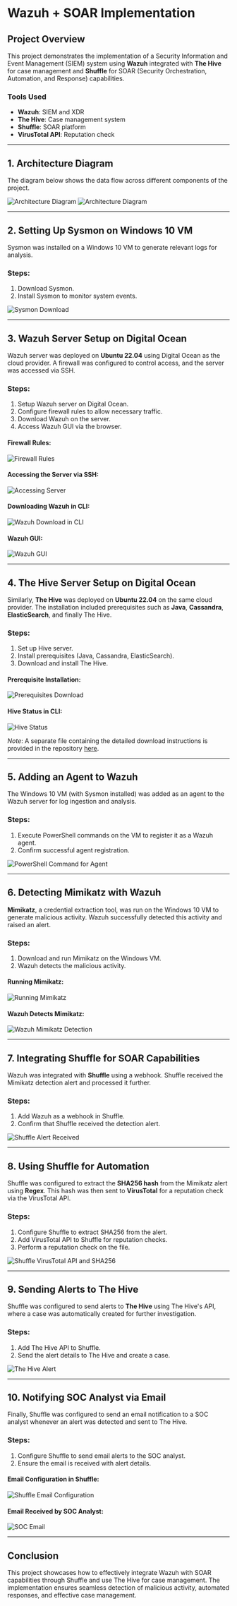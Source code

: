 # Wazuh + SOAR Implementation

## Project Overview
This project demonstrates the implementation of a Security Information and Event Management (SIEM) system using **Wazuh** integrated with **The Hive** for case management and **Shuffle** for SOAR (Security Orchestration, Automation, and Response) capabilities.

### Tools Used
- **Wazuh**: SIEM and XDR
- **The Hive**: Case management system
- **Shuffle**: SOAR platform
- **VirusTotal API**: Reputation check

---

## 1. Architecture Diagram
The diagram below shows the data flow across different components of the project.

![Architecture Diagram](images/architecture-diagram.png)
![Architecture Diagram](Diagram2.png)

---

## 2. Setting Up Sysmon on Windows 10 VM
Sysmon was installed on a Windows 10 VM to generate relevant logs for analysis.

### Steps:
1. Download Sysmon.
2. Install Sysmon to monitor system events.

![Sysmon Download](images/sysmon-download.png)

---

## 3. Wazuh Server Setup on Digital Ocean
Wazuh server was deployed on **Ubuntu 22.04** using Digital Ocean as the cloud provider. A firewall was configured to control access, and the server was accessed via SSH.

### Steps:
1. Setup Wazuh server on Digital Ocean.
2. Configure firewall rules to allow necessary traffic.
3. Download Wazuh on the server.
4. Access Wazuh GUI via the browser.

#### Firewall Rules:
![Firewall Rules](images/firewall-rules.png)

#### Accessing the Server via SSH:
![Accessing Server](images/ssh-access.png)

#### Downloading Wazuh in CLI:
![Wazuh Download in CLI](images/wazuh-download-cli.png)

#### Wazuh GUI:
![Wazuh GUI](images/wazuh-gui.png)

---

## 4. The Hive Server Setup on Digital Ocean
Similarly, **The Hive** was deployed on **Ubuntu 22.04** on the same cloud provider. The installation included prerequisites such as **Java**, **Cassandra**, **ElasticSearch**, and finally The Hive.

### Steps:
1. Set up Hive server.
2. Install prerequisites (Java, Cassandra, ElasticSearch).
3. Download and install The Hive.

#### Prerequisite Installation:
![Prerequisites Download](images/prerequisite-installation.png)

#### Hive Status in CLI:
![Hive Status](images/hive-status.png)

*Note*: A separate file containing the detailed download instructions is provided in the repository [here](hive-install-instructions.txt).

---

## 5. Adding an Agent to Wazuh
The Windows 10 VM (with Sysmon installed) was added as an agent to the Wazuh server for log ingestion and analysis.

### Steps:
1. Execute PowerShell commands on the VM to register it as a Wazuh agent.
2. Confirm successful agent registration.

![PowerShell Command for Agent](images/powershell-agent-command.png)

---

## 6. Detecting Mimikatz with Wazuh
**Mimikatz**, a credential extraction tool, was run on the Windows 10 VM to generate malicious activity. Wazuh successfully detected this activity and raised an alert.

### Steps:
1. Download and run Mimikatz on the Windows VM.
2. Wazuh detects the malicious activity.

#### Running Mimikatz:
![Running Mimikatz](images/mimikatz-run.png)

#### Wazuh Detects Mimikatz:
![Wazuh Mimikatz Detection](images/wazuh-mimikatz-detection.png)

---

## 7. Integrating Shuffle for SOAR Capabilities
Wazuh was integrated with **Shuffle** using a webhook. Shuffle received the Mimikatz detection alert and processed it further.

### Steps:
1. Add Wazuh as a webhook in Shuffle.
2. Confirm that Shuffle received the detection alert.

![Shuffle Alert Received](images/shuffle-alert-received.png)

---

## 8. Using Shuffle for Automation
Shuffle was configured to extract the **SHA256 hash** from the Mimikatz alert using **Regex**. This hash was then sent to **VirusTotal** for a reputation check via the VirusTotal API.

### Steps:
1. Configure Shuffle to extract SHA256 from the alert.
2. Add VirusTotal API to Shuffle for reputation checks.
3. Perform a reputation check on the file.

![Shuffle VirusTotal API and SHA256](images/shuffle-virustotal-api.png)

---

## 9. Sending Alerts to The Hive
Shuffle was configured to send alerts to **The Hive** using The Hive's API, where a case was automatically created for further investigation.

### Steps:
1. Add The Hive API to Shuffle.
2. Send the alert details to The Hive and create a case.

![The Hive Alert](images/hive-alert.png)

---

## 10. Notifying SOC Analyst via Email
Finally, Shuffle was configured to send an email notification to a SOC analyst whenever an alert was detected and sent to The Hive.

### Steps:
1. Configure Shuffle to send email alerts to the SOC analyst.
2. Ensure the email is received with alert details.

#### Email Configuration in Shuffle:
![Shuffle Email Configuration](images/shuffle-email-config.png)

#### Email Received by SOC Analyst:
![SOC Email](images/soc-email.png)

---

## Conclusion
This project showcases how to effectively integrate Wazuh with SOAR capabilities through Shuffle and use The Hive for case management. The implementation ensures seamless detection of malicious activity, automated responses, and effective case management.
